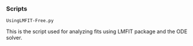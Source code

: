 ### Scripts

`UsingLMFIT-Free.py`

This is the script used for analyzing fits using LMFIT package and the ODE solver. 

